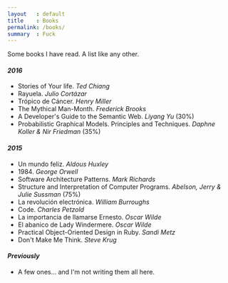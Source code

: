 ```yaml
---
layout   : default
title    : Books
permalink: /books/
summary  : Fuck
---
```


Some books I have read. A list like any other.

#### *2016*

- Stories of Your life. *Ted Chiang*
- Rayuela. *Julio Cortázar*
- Trópico de Cáncer. *Henry Miller*
- The Mythical Man-Month. *Frederick Brooks*
- A Developer's Guide to the Semantic Web. *Liyang Yu* (30%)
- Probabilistic Graphical Models. Principles and Techniques. *Daphne Koller & Nir Friedman* (35%)

#### *2015*

- Un mundo feliz. *Aldous Huxley*
- 1984\. *George Orwell*
- Software Architecture Patterns. *Mark Richards*
- Structure and Interpretation of Computer Programs. *Abelson, Jerry & Julie Sussman* (75%)
- La revolución electrónica. *William Burroughs*
- Code. *Charles Petzold*
- La importancia de llamarse Ernesto. *Oscar Wilde*
- El abanico de Lady Windermere. *Oscar Wilde*
- Practical Object-Oriented Design in Ruby. *Sandi Metz*
- Don't Make Me Think. *Steve Krug*

#### *Previously*

- A few ones... and I'm not writing them all here.

